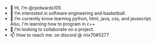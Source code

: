 - 👋 Hi, I’m @rjedwards105
- 👀 I’m interested in software engineering and basketball.
- 🌱 I’m currently know learning python, html, java, css, and javascript. Also, I'm learning how to program in c++
- 💞️ I’m looking to collaborate on a project.
- 📫 How to reach me: on discord @ mix70#5277

<!---
rjedwards105/rjedwards105 is a ✨ special ✨ repository because its `README.md` (this file) appears on your GitHub profile.
You can click the Preview link to take a look at your changes.
--->
